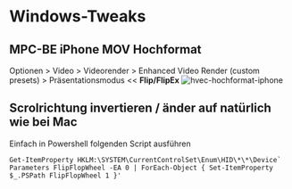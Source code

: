 # Windows-Tweaks
## MPC-BE iPhone MOV Hochformat
Optionen > Video > Videorender > Enhanced Video Render (custom presets) > Präsentationsmodus << **Flip/FlipEx**
![hvec-hochformat-iphone](https://github.com/OnaldUck/Windows-Tweaks/assets/35377000/147ad73b-a54f-4711-a5e6-da209792db13)

## Scrolrichtung invertieren / änder auf natürlich wie bei Mac
Einfach in Powershell folgenden Script ausführen

```
Get-ItemProperty HKLM:\SYSTEM\CurrentControlSet\Enum\HID\*\*\Device` Parameters FlipFlopWheel -EA 0 | ForEach-Object { Set-ItemProperty $_.PSPath FlipFlopWheel 1 }'

```
